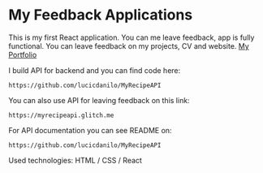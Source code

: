 # My Feedback Applications 


This is my first React application. You can me leave feedback, app is fully functional. 
You can leave feedback on my projects, CV and website. [My Portfolio](https://bp.etf.ac.me/users/danilol/portfolio/)

I build API for backend and you can find code here: 
```
https://github.com/lucicdanilo/MyRecipeAPI
```

You can also use API for leaving feedback on this link:
```
https://myrecipeapi.glitch.me
```
For API documentation you can see README on:
```
https://github.com/lucicdanilo/MyRecipeAPI
```

Used technologies: HTML / CSS / React 
